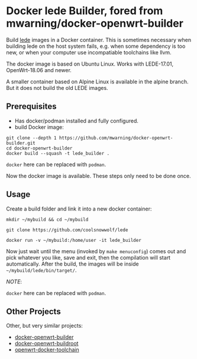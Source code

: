 # Docker lede Builder, fored from mwarning/docker-openwrt-builder

Build [lede](https://github.com/coolsnowwolf/lede) images in a Docker container. This is sometimes necessary when building lede on the host system fails, e.g. when some dependency is too new, or when your computer use incompatiable toolchains like llvm.

The docker image is based on Ubuntu Linux.
Works with LEDE-17.01, OpenWrt-18.06 and newer.

A smaller container based on Alpine Linux is available in the alpine branch. But it does not build the old LEDE images.

## Prerequisites

 * Has docker/podman installed and fully configured.
 * build Docker image:

```
git clone --depth 1 https://github.com/mwarning/docker-openwrt-builder.git
cd docker-openwrt-builder
docker build --squash -t lede_builder .
```

`docker` here can be replaced with `podman`.

Now the docker image is available. These steps only need to be done once.

## Usage

Create a build folder and link it into a new docker container:

```
mkdir ~/mybuild && cd ~/mybuild

git clone https://github.com/coolsnowwolf/lede

docker run -v ~/mybuild:/home/user -it lede_builder
```

Now just wait until the menu (invoked by `make menuconfig`) comes out and pick whatever you like, save and exit, then the compilation will start automatically.
After the build, the images will be inside `~/mybuild/lede/bin/target/`.

*NOTE*:

`docker` here can be replaced with `podman`.

## Other Projects

Other, but very similar projects:

 * [docker-openwrt-builder](https://github.com/mwarning/docker-openwrt-docker)
 * [docker-openwrt-buildroot](https://github.com/noonien/docker-openwrt-buildroot)
 * [openwrt-docker-toolchain](https://github.com/mchsk/openwrt-docker-toolchain)

